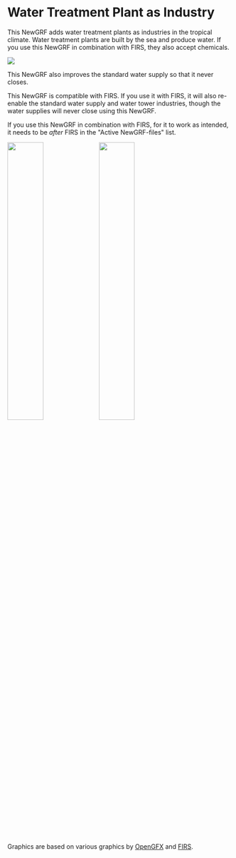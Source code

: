 # Water Treatment Plant as Industry
This NewGRF adds water treatment plants as industries in the tropical climate. Water treatment plants are built by the sea and produce water. If you use this NewGRF in combination with FIRS, they also accept chemicals.

![](https://i.stack.imgur.com/xa0lB.png)

This NewGRF also improves the standard water supply so that it never closes.

This NewGRF is compatible with FIRS. If you use it with FIRS, it will also re-enable the standard water supply and water tower industries, though the water supplies will never close using this NewGRF.

If you use this NewGRF in combination with FIRS, for it to work as intended, it needs to be *after* FIRS in the "Active NewGRF-files" list.

<img src="https://i.stack.imgur.com/joTcA.png" width="40%"> <img src="https://i.stack.imgur.com/k2jBX.png" width="40%">

Graphics are based on various graphics by [OpenGFX](https://github.com/OpenTTD/OpenGFX) and [FIRS](https://github.com/andythenorth/firs).

